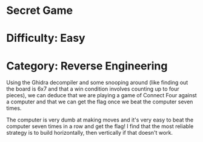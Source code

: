 # Secret Game
# Difficulty: Easy
# Category: Reverse Engineering

Using the Ghidra decompiler and some snooping around (like finding out the 
board is 6x7 and that a win condition involves counting up to four pieces),
we can deduce that we are playing a game of Connect Four against a computer
and that we can get the flag once we beat the computer seven times.

The computer is very dumb at making moves and it's very easy to beat the 
computer seven times in a row and get the flag! I find that the most reliable
strategy is to build horizontally, then vertically if that doesn't work. 
